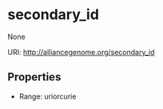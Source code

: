 # secondary_id

None

URI: http://alliancegenome.org/secondary_id



<!-- no inheritance hierarchy -->


## Properties

 * Range: uriorcurie


